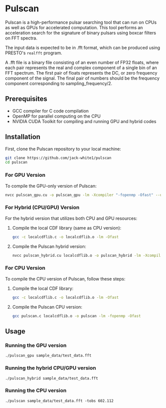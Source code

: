 # Pulscan

Pulscan is a high-performance pulsar searching tool that can run on CPUs as well as GPUs for accelerated computation. This tool performs an acceleration search for the signature of binary pulsars using boxcar filters on FFT spectra. 

The input data is expected to be in .fft format, which can be produced using PRESTO's `realfft` program.

A .fft file is a binary file consisting of an even number of FP32 floats, where each pair represents the real and complex component of a single bin of an FFT spectrum. The first pair of floats represents the DC, or zero frequency component of the signal. The final pair of numbers should be the frequency component corresponding to sampling_frequency/2.

## Prerequisites

- GCC compiler for C code compilation
- OpenMP for parallel computing on the CPU
- NVIDIA CUDA Toolkit for compiling and running GPU and hybrid codes


## Installation

First, clone the Pulscan repository to your local machine:

```bash
git clone https://github.com/jack-white1/pulscan
cd pulscan
```

### For GPU Version

To compile the GPU-only version of Pulscan:

```bash
nvcc pulscan_gpu.cu -o pulscan_gpu -lm -Xcompiler "-fopenmp -Ofast" --use_fast_math
```

### For Hybrid (CPU/GPU) Version

For the hybrid version that utilizes both CPU and GPU resources:

1. Compile the local CDF library (same as CPU version):

   ```bash
   gcc -c localcdflib.c -o localcdflib.o -lm -Ofast
   ```

2. Compile the Pulscan hybrid version:

   ```bash
   nvcc pulscan_hybrid.cu localcdflib.o -o pulscan_hybrid -lm -Xcompiler "-fopenmp -Ofast" --use_fast_math
   ```

### For CPU Version

To compile the CPU version of Pulscan, follow these steps:

1. Compile the local CDF library:

   ```bash
   gcc -c localcdflib.c -o localcdflib.o -lm -Ofast
   ```

2. Compile the Pulscan CPU version:

   ```bash
   gcc pulscan.c localcdflib.o -o pulscan -lm -fopenmp -Ofast
   ```

## Usage

### Running the GPU version

`./pulscan_gpu sample_data/test_data.fft`

### Running the hybrid CPU/GPU version

`./pulscan_hybrid sample_data/test_data.fft`

### Running the CPU version

`./pulscan sample_data/test_data.fft -tobs 602.112`
